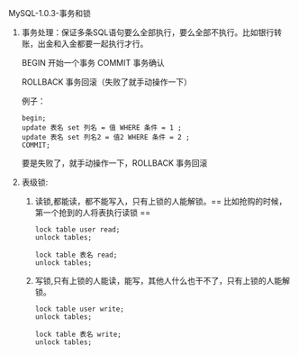 MySQL-1.0.3-事务和锁

1) 事务处理：保证多条SQL语句要么全部执行，要么全部不执行。比如银行转账，出金和入金都要一起执行才行。

    BEGIN 开始一个事务
    COMMIT 事务确认

    ROLLBACK 事务回滚（失败了就手动操作一下）

    例子：
    ```
    begin;
    update 表名 set 列名 = 值 WHERE 条件 = 1 ;
    update 表名 set 列名2 = 值2 WHERE 条件 = 2 ;
    COMMIT;
    ```
    要是失败了，就手动操作一下，ROLLBACK 事务回滚

2) 表级锁:
    1) 读锁,都能读，都不能写入，只有上锁的人能解锁。== 比如抢购的时候，第一个抢到的人将表执行读锁 ==
        ```
        lock table user read;
        unlock tables;
        ```
        ```
        lock table 表名 read;
        unlock tables;
        ```
    2) 写锁,只有上锁的人能读，能写，其他人什么也干不了，只有上锁的人能解锁。
        ```
        lock table user write;
        unlock tables;
        ```
        ```
        lock table 表名 write;
        unlock tables;
        ```
